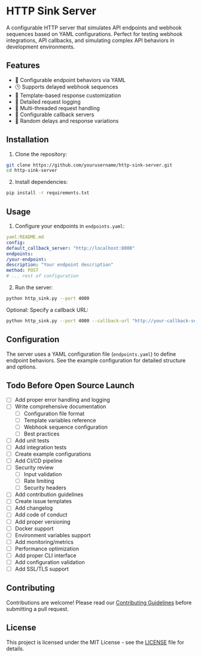 # HTTP Sink Server

A configurable HTTP server that simulates API endpoints and webhook sequences based on YAML configurations. Perfect for testing webhook integrations, API callbacks, and simulating complex API behaviors in development environments.

## Features

- 🔄 Configurable endpoint behaviors via YAML
- 🕒 Supports delayed webhook sequences
- 🎯 Template-based response customization
- 📝 Detailed request logging
- 🧵 Multi-threaded request handling
- 🔌 Configurable callback servers
- 🎲 Random delays and response variations

## Installation

1. Clone the repository:

```bash
git clone https://github.com/yourusername/http-sink-server.git
cd http-sink-server
```

2. Install dependencies:

```bash
pip install -r requirements.txt
```
## Usage

1. Configure your endpoints in `endpoints.yaml`:

```yaml
yaml:README.md
config:
default_callback_server: "http://localhost:8000"
endpoints:
/your-endpoint:
description: "Your endpoint description"
method: POST
# ... rest of configuration
```

2. Run the server:
```bash
python http_sink.py --port 4000
```

Optional: Specify a callback URL:

```bash
python http_sink.py --port 4000 --callback-url "http://your-callback-server.com"
```


## Configuration

The server uses a YAML configuration file (`endpoints.yaml`) to define endpoint behaviors. See the example configuration for detailed structure and options.


## Todo Before Open Source Launch

- [ ] Add proper error handling and logging
- [ ] Write comprehensive documentation
  - [ ] Configuration file format
  - [ ] Template variables reference
  - [ ] Webhook sequence configuration
  - [ ] Best practices
- [ ] Add unit tests
- [ ] Add integration tests
- [ ] Create example configurations
- [ ] Add CI/CD pipeline
- [ ] Security review
  - [ ] Input validation
  - [ ] Rate limiting
  - [ ] Security headers
- [ ] Add contribution guidelines
- [ ] Create issue templates
- [ ] Add changelog
- [ ] Add code of conduct
- [ ] Add proper versioning
- [ ] Docker support
- [ ] Environment variables support
- [ ] Add monitoring/metrics
- [ ] Performance optimization
- [ ] Add proper CLI interface
- [ ] Add configuration validation
- [ ] Add SSL/TLS support

## Contributing

Contributions are welcome! Please read our [Contributing Guidelines](CONTRIBUTING.md) before submitting a pull request.

## License

This project is licensed under the MIT License - see the [LICENSE](LICENSE) file for details.
